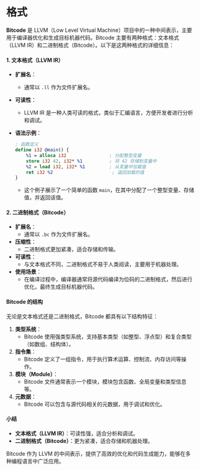 # 格式

**Bitcode** 是 LLVM（Low Level Virtual Machine）项目中的一种中间表示，主要用于编译器优化和生成目标机器代码。Bitcode 主要有两种格式：文本格式（LLVM IR）和二进制格式（Bitcode）。以下是这两种格式的详细信息：

#### 1. 文本格式（LLVM IR）

* **扩展名**：
  * 通常以 `.ll` 作为文件扩展名。
* **可读性**：
  * LLVM IR 是一种人类可读的格式，类似于汇编语言，方便开发者进行分析和调试。
*   **语法示例**：

    ```llvm
    ; 函数定义
    define i32 @main() {
        %1 = alloca i32                ; 分配整型变量
        store i32 42, i32* %1          ; 将 42 存储到变量中
        %2 = load i32, i32* %1         ; 从变量中加载值
        ret i32 %2                      ; 返回加载的值
    }
    ```

    * 这个例子展示了一个简单的函数 `main`，在其中分配了一个整型变量、存储值，并返回该值。

#### 2. 二进制格式（Bitcode）

* **扩展名**：
  * 通常以 `.bc` 作为文件扩展名。
* **压缩性**：
  * 二进制格式更加紧凑，适合存储和传输。
* **可读性**：
  * 与文本格式不同，二进制格式不易于人类阅读，主要用于机器处理。
* **使用场景**：
  * 在编译过程中，编译器通常将源代码编译为位码的二进制格式，然后进行优化，最终生成目标机器代码。

#### Bitcode 的结构

无论是文本格式还是二进制格式，Bitcode 都具有以下结构特征：

1. **类型系统**：
   * Bitcode 使用强类型系统，支持基本类型（如整型、浮点型）和复合类型（如数组、结构体）。
2. **指令集**：
   * Bitcode 定义了一组指令，用于执行算术运算、控制流、内存访问等操作。
3. **模块（Module）**：
   * Bitcode 文件通常表示一个模块，模块包含函数、全局变量和类型信息等。
4. **元数据**：
   * Bitcode 可以包含与源代码相关的元数据，用于调试和优化。

#### 小结

* **文本格式（LLVM IR）**：可读性强，适合分析和调试。
* **二进制格式（Bitcode）**：更为紧凑，适合存储和机器处理。

Bitcode 作为 LLVM 的中间表示，提供了高效的优化和代码生成能力，能够在多种编程语言中广泛应用。

